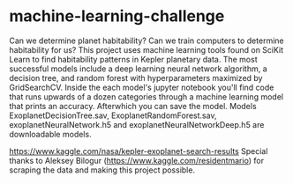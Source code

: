 # machine-learning-challenge
Can we determine planet habitability? Can we train computers to determine habitability for us? This project uses machine learning tools found on SciKit Learn to find habitability patterns in Kepler planetary data. The most successful models include a deep learning neural network algorithm, a decision tree, and random forest with hyperparameters maximized by GridSearchCV. Inside the each model's jupyter notebook you'll find code that runs upwards of a dozen categories through a machine learning model that prints an accuracy. Afterwhich you can save the model. Models ExoplanetDecisionTree.sav, ExoplanetRandomForest.sav, exoplanetNeuralNetwork.h5 and exoplanetNeuralNetworkDeep.h5 are downloadable models.


https://www.kaggle.com/nasa/kepler-exoplanet-search-results
Special thanks to Aleksey Bilogur (https://www.kaggle.com/residentmario) for scraping the data and making this project possible. 
